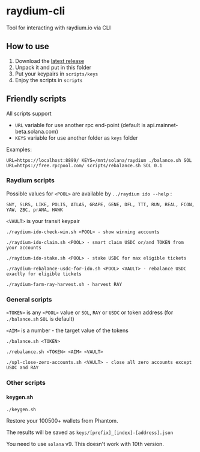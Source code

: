 # raydium-cli

Tool for interacting with raydium.io via CLI

## How to use

1. Download the [latest release](https://github.com/diman-io/raydium-cli-public/releases/latest)
2. Unpack it and put in this folder
3. Put your keypairs in `scripts/keys`
4. Enjoy the scripts in `scripts`

## Friendly scripts

All scripts support
 - `URL` variable for use another rpc end-point (default is api.mainnet-beta.solana.com)
 - `KEYS` variable for use another folder as `keys` folder

Examples:
```
URL=https://localhost:8899/ KEYS=/mnt/solana/raydium ./balance.sh SOL
URL=https://free.rpcpool.com/ scripts/rebalance.sh SOL 0.1
```

### Raydium scripts

Possible values for `<POOL>` are available by `../raydium ido --help` :
```
SNY, SLRS, LIKE, POLIS, ATLAS, GRAPE, GENE, DFL, TTT, RUN, REAL, FCON, YAW, ZBC, prANA, HAWK
```

`<VAULT>` is your transit keypair

```
./raydium-ido-check-win.sh <POOL> - show winning accounts

./raydium-ido-claim.sh <POOL> - smart claim USDC or/and TOKEN from your accounts

./raydium-ido-stake.sh <POOL> - stake USDC for max eligible tickets

./raydium-rebalance-usdc-for-ido.sh <POOL> <VAULT> - rebalance USDC exactly for eligible tickets

./raydium-farm-ray-harvest.sh - harvest RAY
```

### General scripts

`<TOKEN>` is any `<POOL>` value or `SOL`, `RAY` or `USDC` or token address (for `./balance.sh` `SOL` is default)

`<AIM>` is a number - the target value of the tokens

```
./balance.sh <TOKEN>

./rebalance.sh <TOKEN> <AIM> <VAULT>

./spl-close-zero-accounts.sh <VAULT> - close all zero accounts except USDC and RAY
```

### Other scripts

#### keygen.sh

```
./keygen.sh
```
Restore your 100500+ wallets from Phantom.

The results will be saved as `keys/[prefix]_[index]-[address].json`

You need to use `solana` v9. This doesn't work with 10th version.
